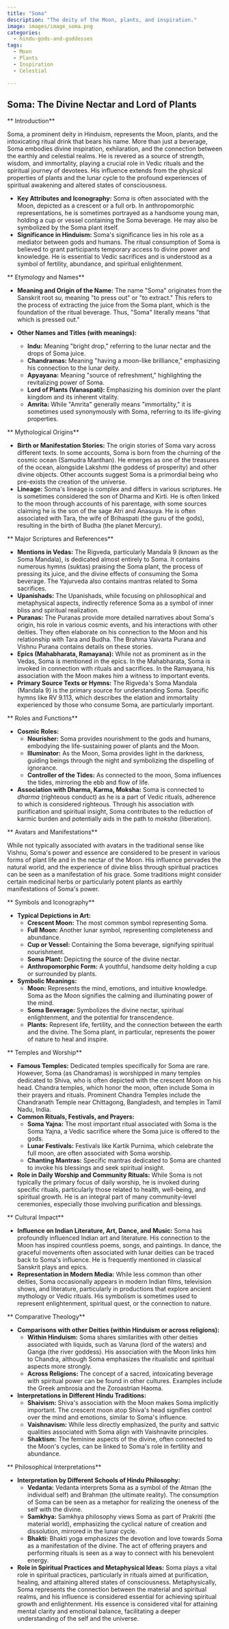```yaml
---
title: "Soma"
description: "The deity of the Moon, plants, and inspiration."
image: images/image_soma.png
categories:
  - hindu-gods-and-goddesses
tags:
  - Moon
  - Plants
  - Inspiration
  - Celestial

---
```


## Soma: The Divine Nectar and Lord of Plants

** Introduction**

Soma, a prominent deity in Hinduism, represents the Moon, plants, and the intoxicating ritual drink that bears his name. More than just a beverage, Soma embodies divine inspiration, exhilaration, and the connection between the earthly and celestial realms. He is revered as a source of strength, wisdom, and immortality, playing a crucial role in Vedic rituals and the spiritual journey of devotees. His influence extends from the physical properties of plants and the lunar cycle to the profound experiences of spiritual awakening and altered states of consciousness.

*   **Key Attributes and Iconography:** Soma is often associated with the Moon, depicted as a crescent or a full orb. In anthropomorphic representations, he is sometimes portrayed as a handsome young man, holding a cup or vessel containing the Soma beverage. He may also be symbolized by the Soma plant itself.
*   **Significance in Hinduism:** Soma's significance lies in his role as a mediator between gods and humans. The ritual consumption of Soma is believed to grant participants temporary access to divine power and knowledge. He is essential to Vedic sacrifices and is understood as a symbol of fertility, abundance, and spiritual enlightenment.

** Etymology and Names**

*   **Meaning and Origin of the Name:** The name "Soma" originates from the Sanskrit root *su*, meaning "to press out" or "to extract." This refers to the process of extracting the juice from the Soma plant, which is the foundation of the ritual beverage. Thus, "Soma" literally means "that which is pressed out."
*   **Other Names and Titles (with meanings):**

    *   **Indu:** Meaning "bright drop," referring to the lunar nectar and the drops of Soma juice.
    *   **Chandramas:** Meaning "having a moon-like brilliance," emphasizing his connection to the lunar deity.
    *   **Apyayana:** Meaning "source of refreshment," highlighting the revitalizing power of Soma.
    *   **Lord of Plants (Vanaspati):** Emphasizing his dominion over the plant kingdom and its inherent vitality.
    *   **Amrita:** While "Amrita" generally means "immortality," it is sometimes used synonymously with Soma, referring to its life-giving properties.

** Mythological Origins**

*   **Birth or Manifestation Stories:** The origin stories of Soma vary across different texts. In some accounts, Soma is born from the churning of the cosmic ocean (Samudra Manthan). He emerges as one of the treasures of the ocean, alongside Lakshmi (the goddess of prosperity) and other divine objects. Other accounts suggest Soma is a primordial being who pre-exists the creation of the universe.
*   **Lineage:** Soma's lineage is complex and differs in various scriptures. He is sometimes considered the son of Dharma and Kirti. He is often linked to the moon through accounts of his parentage, with some sources claiming he is the son of the sage Atri and Anasuya. He is often associated with Tara, the wife of Brihaspati (the guru of the gods), resulting in the birth of Budha (the planet Mercury).

** Major Scriptures and References**

*   **Mentions in Vedas:** The Rigveda, particularly Mandala 9 (known as the Soma Mandala), is dedicated almost entirely to Soma. It contains numerous hymns (suktas) praising the Soma plant, the process of pressing its juice, and the divine effects of consuming the Soma beverage. The Yajurveda also contains mantras related to Soma sacrifices.
*   **Upanishads:** The Upanishads, while focusing on philosophical and metaphysical aspects, indirectly reference Soma as a symbol of inner bliss and spiritual realization.
*   **Puranas:** The Puranas provide more detailed narratives about Soma's origin, his role in various cosmic events, and his interactions with other deities. They often elaborate on his connection to the Moon and his relationship with Tara and Budha. The Brahma Vaivarta Purana and Vishnu Purana contains details on these stories.
*   **Epics (Mahabharata, Ramayana):** While not as prominent as in the Vedas, Soma is mentioned in the epics. In the Mahabharata, Soma is invoked in connection with rituals and sacrifices. In the Ramayana, his association with the Moon makes him a witness to important events.
*   **Primary Source Texts or Hymns:** The Rigveda's Soma Mandala (Mandala 9) is the primary source for understanding Soma. Specific hymns like RV 9.113, which describes the elation and immortality experienced by those who consume Soma, are particularly important.

** Roles and Functions**

*   **Cosmic Roles:**
    *   **Nourisher:** Soma provides nourishment to the gods and humans, embodying the life-sustaining power of plants and the Moon.
    *   **Illuminator:** As the Moon, Soma provides light in the darkness, guiding beings through the night and symbolizing the dispelling of ignorance.
    *   **Controller of the Tides:** As connected to the moon, Soma influences the tides, mirroring the ebb and flow of life.
*   **Association with Dharma, Karma, Moksha:** Soma is connected to *dharma* (righteous conduct) as he is a part of Vedic rituals, adherence to which is considered righteous. Through his association with purification and spiritual insight, Soma contributes to the reduction of karmic burden and potentially aids in the path to *moksha* (liberation).

** Avatars and Manifestations**

While not typically associated with avatars in the traditional sense like Vishnu, Soma's power and essence are considered to be present in various forms of plant life and in the nectar of the Moon. His influence pervades the natural world, and the experience of divine bliss through spiritual practices can be seen as a manifestation of his grace. Some traditions might consider certain medicinal herbs or particularly potent plants as earthly manifestations of Soma's power.

** Symbols and Iconography**

*   **Typical Depictions in Art:**
    *   **Crescent Moon:** The most common symbol representing Soma.
    *   **Full Moon:** Another lunar symbol, representing completeness and abundance.
    *   **Cup or Vessel:** Containing the Soma beverage, signifying spiritual nourishment.
    *   **Soma Plant:** Depicting the source of the divine nectar.
    *   **Anthropomorphic Form:** A youthful, handsome deity holding a cup or surrounded by plants.
*   **Symbolic Meanings:**
    *   **Moon:** Represents the mind, emotions, and intuitive knowledge. Soma as the Moon signifies the calming and illuminating power of the mind.
    *   **Soma Beverage:** Symbolizes the divine nectar, spiritual enlightenment, and the potential for transcendence.
    *   **Plants:** Represent life, fertility, and the connection between the earth and the divine. The Soma plant, in particular, represents the power of nature to heal and inspire.

** Temples and Worship**

*   **Famous Temples:** Dedicated temples specifically for Soma are rare. However, Soma (as Chandramas) is worshipped in many temples dedicated to Shiva, who is often depicted with the crescent Moon on his head. Chandra temples, which honor the moon, often include Soma in their prayers and rituals. Prominent Chandra Temples include the Chandranath Temple near Chittagong, Bangladesh, and temples in Tamil Nadu, India.
*   **Common Rituals, Festivals, and Prayers:**
    *   **Soma Yajna:** The most important ritual associated with Soma is the Soma Yajna, a Vedic sacrifice where the Soma juice is offered to the gods.
    *   **Lunar Festivals:** Festivals like Kartik Purnima, which celebrate the full moon, are often associated with Soma worship.
    *   **Chanting Mantras:** Specific mantras dedicated to Soma are chanted to invoke his blessings and seek spiritual insight.
*   **Role in Daily Worship and Community Rituals:** While Soma is not typically the primary focus of daily worship, he is invoked during specific rituals, particularly those related to health, well-being, and spiritual growth. He is an integral part of many community-level ceremonies, especially those involving purification and blessings.

** Cultural Impact**

*   **Influence on Indian Literature, Art, Dance, and Music:** Soma has profoundly influenced Indian art and literature. His connection to the Moon has inspired countless poems, songs, and paintings. In dance, the graceful movements often associated with lunar deities can be traced back to Soma's influence. He is frequently mentioned in classical Sanskrit plays and epics.
*   **Representation in Modern Media:** While less common than other deities, Soma occasionally appears in modern Indian films, television shows, and literature, particularly in productions that explore ancient mythology or Vedic rituals. His symbolism is sometimes used to represent enlightenment, spiritual quest, or the connection to nature.

** Comparative Theology**

*   **Comparisons with other Deities (within Hinduism or across religions):**
    *   **Within Hinduism:** Soma shares similarities with other deities associated with liquids, such as Varuna (lord of the waters) and Ganga (the river goddess). His association with the Moon links him to Chandra, although Soma emphasizes the ritualistic and spiritual aspects more strongly.
    *   **Across Religions:** The concept of a sacred, intoxicating beverage with spiritual power can be found in other cultures. Examples include the Greek ambrosia and the Zoroastrian Haoma.
*   **Interpretations in Different Hindu Traditions:**
    *   **Shaivism:** Shiva's association with the Moon makes Soma implicitly important. The crescent moon atop Shiva's head signifies control over the mind and emotions, similar to Soma's influence.
    *   **Vaishnavism:** While less directly emphasized, the purity and sattvic qualities associated with Soma align with Vaishnavite principles.
    *   **Shaktism:** The feminine aspects of the divine, often connected to the Moon's cycles, can be linked to Soma's role in fertility and abundance.

** Philosophical Interpretations**

*   **Interpretation by Different Schools of Hindu Philosophy:**
    *   **Vedanta:** Vedanta interprets Soma as a symbol of the Atman (the individual self) and Brahman (the ultimate reality). The consumption of Soma can be seen as a metaphor for realizing the oneness of the self with the divine.
    *   **Samkhya:** Samkhya philosophy views Soma as part of Prakriti (the material world), emphasizing the cyclical nature of creation and dissolution, mirrored in the lunar cycle.
    *   **Bhakti:** Bhakti yoga emphasizes the devotion and love towards Soma as a manifestation of the divine. The act of offering prayers and performing rituals is seen as a way to connect with his benevolent energy.
*   **Role in Spiritual Practices and Metaphysical Ideas:** Soma plays a vital role in spiritual practices, particularly in rituals aimed at purification, healing, and attaining altered states of consciousness. Metaphysically, Soma represents the connection between the material and spiritual realms, and his influence is considered essential for achieving spiritual growth and enlightenment. His essence is considered vital for attaining mental clarity and emotional balance, facilitating a deeper understanding of the self and the universe.

